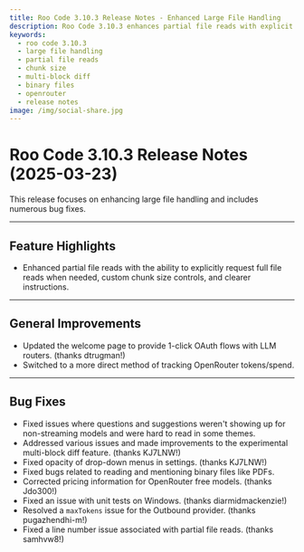 ```yaml
---
title: Roo Code 3.10.3 Release Notes - Enhanced Large File Handling
description: Roo Code 3.10.3 enhances partial file reads with explicit full file requests, custom chunk sizes, and fixes for multi-block diff, binary files, and OpenRouter pricing.
keywords:
  - roo code 3.10.3
  - large file handling
  - partial file reads
  - chunk size
  - multi-block diff
  - binary files
  - openrouter
  - release notes
image: /img/social-share.jpg
---
```


# Roo Code 3.10.3 Release Notes (2025-03-23)

This release focuses on enhancing large file handling and includes numerous bug fixes.

---

## Feature Highlights

*   Enhanced partial file reads with the ability to explicitly request full file reads when needed, custom chunk size controls, and clearer instructions.

---

## General Improvements

*   Updated the welcome page to provide 1-click OAuth flows with LLM routers. (thanks dtrugman!)
*   Switched to a more direct method of tracking OpenRouter tokens/spend.

---

## Bug Fixes

*   Fixed issues where questions and suggestions weren't showing up for non-streaming models and were hard to read in some themes.
*   Addressed various issues and made improvements to the experimental multi-block diff feature. (thanks KJ7LNW!)
*   Fixed opacity of drop-down menus in settings. (thanks KJ7LNW!)
*   Fixed bugs related to reading and mentioning binary files like PDFs.
*   Corrected pricing information for OpenRouter free models. (thanks Jdo300!)
*   Fixed an issue with unit tests on Windows. (thanks diarmidmackenzie!)
*   Resolved a `maxTokens` issue for the Outbound provider. (thanks pugazhendhi-m!)
*   Fixed a line number issue associated with partial file reads. (thanks samhvw8!)